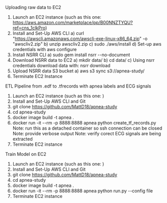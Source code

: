 Uploading raw data to EC2

1) Launch an EC2 instance (such as this one: https://aws.amazon.com/marketplace/pp/B00NNZTYQU?ref=cns_1clkPro)
2) Install and Set-Up AWS CLI
    a) curl "https://awscli.amazonaws.com/awscli-exe-linux-x86_64.zip" -o "awscliv2.zip"
    b) unzip awscliv2.zip
    c) sudo ./aws/install
    d) Set-up aws credentials with aws configure 
3) Install NSRR CLI
    a) sudo gem install nsrr --no-document
4) Download NSRR data to EC2
    a) mkdir data/
    b) cd data/
    c) Using nsrr credentials download data with: nsrr download <desired data>
5) Upload NSRR data S3 bucket
    a) aws s3 sync <ec2-data-location> s3://apnea-study/<s3-data-location>
6) Terminate EC2 Instance


ETL Pipeline from .edf to .tfrecords with apnea labels and ECG signals

1) Launch an EC2 instance (such as this one: <Add here>)
2) Install and Set-Up AWS CLI and Git
3) git clone https://github.com/MattD18/apnea-study
4) cd apnea-study
5) docker image build -t apnea .
6) docker run -it --rm -p 8888:8888 apnea python create_tf_records.py
    Note: run this as a detached container so ssh connection can be closed
    Note: provide verbose output
    Note: verify corect ECG signals are being extracted
7) Terminate EC2 instance


Train Model on EC2

1) Launch an EC2 instance (such as this one: <Add here>)
2) Install and Set-Up AWS CLI and Git
3) git clone https://github.com/MattD18/apnea-study
4) cd apnea-study
5) docker image build -t apnea .
6) <TODO> docker run -it --rm -p 8888:8888 apnea python run.py --config file
7) Terminate EC2 instance

